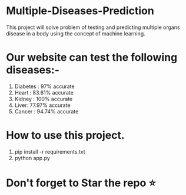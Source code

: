 # Multiple-Diseases-Prediction
This project will solve problem of testing and predicting multiple organs disease in a body using the concept of machine learning.

# Our website can test the following diseases:-
1. Diabetes : 97% accurate
2. Heart : 83.61% accurate
3. Kidney : 100% accurate
4. Liver: 77.97% accurate
5. Cancer : 94.74% accurate

# How to use this project.
1. pip install -r requirements.txt
2. python app.py

# Don't forget to Star the repo ⭐
